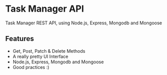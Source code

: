 
# Task Manager API

Task Manager REST API, using Node.js, Express, Mongodb and Mongoose
## Features

- Get, Post, Patch & Delete Methods
- A really pretty UI Interface
- Node.js, Express, Mongodb and Mongoose
- Good practices :)

